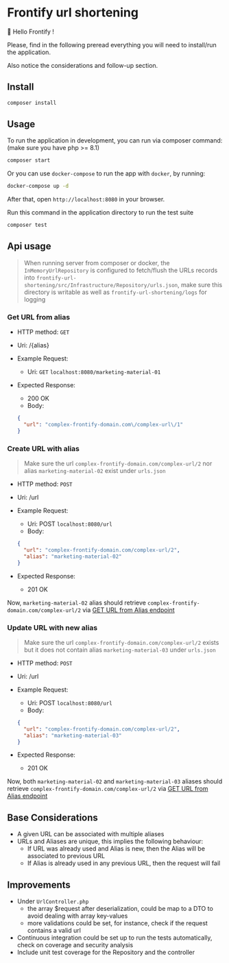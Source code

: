 # Frontify url shortening

👋 Hello Frontify !

Please, find in the following preread everything you will need to install/run the application.

Also notice the considerations and follow-up section.

## Install

```bash
composer install
```

## Usage

To run the application in development, you can run via composer command: (make sure you have php >= 8.1)

```bash
composer start
```

Or you can use `docker-compose` to run the app with `docker`, by running:
```bash
docker-compose up -d
```
After that, open `http://localhost:8080` in your browser.

Run this command in the application directory to run the test suite

```bash
composer test
```

## Api usage


> When running server from composer or docker, the `InMemoryUrlRepository` is configured to fetch/flush the URLs records into `frontify-url-shortening/src/Infrastructure/Repository/urls.json`, make sure this directory is writable as well as `frontify-url-shortening/logs` for logging



### Get URL from alias

* HTTP method: `GET`
* Uri: /{alias}

* Example Request: 
  * Uri: `GET` `localhost:8080/marketing-material-01`
* Expected Response: 
  * 200 OK
  * Body:
  ```json
  {
    "url": "complex-frontify-domain.com\/complex-url\/1"
  }
  ```

### Create URL with alias

> Make sure the url `complex-frontify-domain.com/complex-url/2` nor alias `marketing-material-02` exist under `urls.json`

* HTTP method: `POST`
* Uri: /url

* Example Request: 
  * Uri: POST `localhost:8080/url`
  * Body:
  ```json
  {
    "url": "complex-frontify-domain.com/complex-url/2",
    "alias": "marketing-material-02"
  }
  ```
* Expected Response:
  * 201 OK

Now, `marketing-material-02` alias should retrieve `complex-frontify-domain.com/complex-url/2` via [GET URL from Alias endpoint](#get-url-from-alias)

### Update URL with new alias

> Make sure the url `complex-frontify-domain.com/complex-url/2` exists but it does not contain alias `marketing-material-03` under `urls.json`

* HTTP method: `POST`
* Uri: /url

* Example Request: 
  * Uri: POST `localhost:8080/url`
  * Body:
  ```json
  {
    "url": "complex-frontify-domain.com/complex-url/2",
    "alias": "marketing-material-03"
  }
  ```
* Expected Response:
  * 201 OK

Now, both `marketing-material-02` and `marketing-material-03` aliases should retrieve `complex-frontify-domain.com/complex-url/2` via [GET URL from Alias endpoint](#get-url-from-alias)

## Base Considerations

* A given URL can be associated with multiple aliases
* URLs and Aliases are unique, this implies the following behaviour:
  * If URL was already used and Alias is new, then the Alias will be associated to previous URL
  * If Alias is already used in any previous URL, then the request will fail

## Improvements

* Under `UrlController.php`
  * the array $request after deserialization, could be map to a DTO to avoid dealing with array key-values
  * more validations could be set, for instance, check if the request contains a valid url
* Continuous integration could be set up to run the tests automatically, check on coverage and security analysis
* Include unit test coverage for the Repository and the controller
